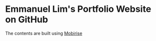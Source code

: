 # Emmanuel Lim's Portfolio Website on GitHub

The contents are built using [Mobirise](https://mobirise.com/)

